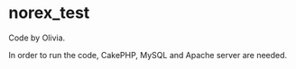 norex_test
==========

Code by Olivia.

In order to run the code, CakePHP, MySQL and Apache server are needed.
